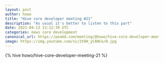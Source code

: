 ```yaml
---
layout: post
author: howo
title: "Hive core developer meeting #21"
description: "As usual it's better to listen to this part"
date: 2021-04-13 13:12:39 UTC
categories: news core development
canonical_url: https://peakd.com/meeting/@howo/hive-core-developer-meeting-21
image: https://img.youtube.com/vi/2tOH_yCANCo/0.jpg
---
```

{% hive howo/hive-core-developer-meeting-21 %}

